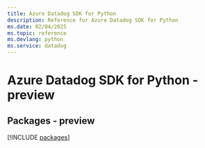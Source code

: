 ```yaml
---
title: Azure Datadog SDK for Python
description: Reference for Azure Datadog SDK for Python
ms.date: 02/04/2025
ms.topic: reference
ms.devlang: python
ms.service: datadog
---
```

# Azure Datadog SDK for Python - preview
## Packages - preview
[!INCLUDE [packages](datadog-index.md)]